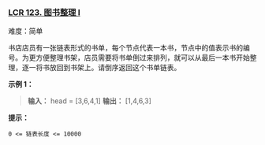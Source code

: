 ### [LCR 123. 图书整理 I](https://leetcode.cn/problems/cong-wei-dao-tou-da-yin-lian-biao-lcof/)

难度：简单

书店店员有一张链表形式的书单，每个节点代表一本书，节点中的值表示书的编号。为更方便整理书架，店员需要将书单倒过来排列，就可以从最后一本书开始整理，逐一将书放回到书架上。请倒序返回这个书单链表。

**示例 1：**

> **输入：** head = [3,6,4,1]
> **输出：** [1,4,6,3]

**提示：**

`0 <= 链表长度 <= 10000`
